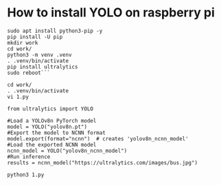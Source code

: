 # How to install YOLO on raspberry pi 

```sudo apt-get update && sudo apt-get install ffmpeg libsm6 libxext6  -y
sudo apt install python3-pip -y
pip install -U pip
mkdir work
cd work/
python3 -m venv .venv
. .venv/bin/activate
pip install ultralytics
sudo reboot```

cd work/
. .venv/bin/activate
vi 1.py

from ultralytics import YOLO

#Load a YOLOv8n PyTorch model
model = YOLO("yolov8n.pt")
#Export the model to NCNN format
model.export(format="ncnn")  # creates 'yolov8n_ncnn_model'
#Load the exported NCNN model
ncnn_model = YOLO("yolov8n_ncnn_model")
#Run inference
results = ncnn_model("https://ultralytics.com/images/bus.jpg")

python3 1.py
